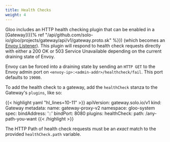 ```yaml
---
title: Health Checks
weight: 4
---
```


Gloo includes an HTTP health checking plugin that can be enabled in a 
[Gateway]({{% ref "/api/github.com/solo-io/gloo/projects/gateway/api/v1/gateway.proto.sk" %}}) 
(which becomes an [Envoy Listener](https://www.envoyproxy.io/docs/envoy/latest/configuration/listeners/listeners)). 
This plugin will respond to health check requests directly with either a 200 OK or 503 Service Unavailable 
depending on the current draining state of Envoy.
 
Envoy can be forced into a draining state by sending an `HTTP GET` to the Envoy admin port on `<envoy-ip>:<admin-addr>/healthcheck/fail`.
This port defaults to `19000`. 

To add the health check to a gateway, add the `healthCheck` stanza to the Gateway's `plugins`, like so:

{{< highlight yaml "hl_lines=10-11" >}}
apiVersion: gateway.solo.io/v1
kind: Gateway
metadata:
  name: gateway-proxy-v2
  namespace: gloo-system
spec:
  bindAddress: '::'
  bindPort: 8080
  plugins:
    healthCheck:
      path: /any-path-you-want
{{< /highlight >}}

The HTTP Path of health check requests must be an *exact* match to the provided `healthCheck.path` variable.
